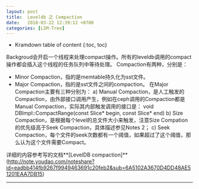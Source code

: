 ```yaml
---
layout: post
title:  Leveldb 之 Compaction
date:   2018-03-22 12:39:12 +0700
categories: [LSM-Tree]
---
```


* Kramdown table of content
{:toc, toc}

Backgroud会开启一个线程来处理compact操作。所有的leveldb调用的compact操作都会插入这个线程的任务队列中等待处理。
Compaction有两种，分别是：
- Minor Compaction，指的是memtable持久化为sst文件。
- Major Compaction，指的是sst文件之间的compaction。
在Major Compaction主要有三种分别为：
a)	Manual Compaction，是人工触发的Compaction，由外部接口调用产生，例如在ceph调用的Compaction都是Manual Compaction，实际其内部触发调用的接口是：
void DBImpl::CompactRange(const Slice* begin, const Slice* end)
b)	Size Compaction，是根据每个level的总文件大小来触发，注意Size Compation的优先级高于Seek Compaction，具体描述参见Notes 2；
c)	Seek Compaction，每个文件的seek次数都有一个阈值，如果超过了这个阈值，那么认为这个文件需要Compact。

  
详细的内容参考写的文档**[LevelDB compaction]**(http://note.youdao.com/noteshare?id=eadbb414fb9267f9949463691c20feb2&sub=6A5102A3670D4DD48AE51201EAA7DB15)

----------------

